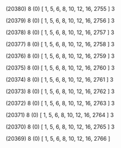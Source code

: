 (20380) 8 (0) [ 1, 5, 6, 8, 10, 12, 16, 2755 ] 3 


(20379) 8 (0) [ 1, 5, 6, 8, 10, 12, 16, 2756 ] 3 


(20378) 8 (0) [ 1, 5, 6, 8, 10, 12, 16, 2757 ] 3 


(20377) 8 (0) [ 1, 5, 6, 8, 10, 12, 16, 2758 ] 3 


(20376) 8 (0) [ 1, 5, 6, 8, 10, 12, 16, 2759 ] 3 


(20375) 8 (0) [ 1, 5, 6, 8, 10, 12, 16, 2760 ] 3 


(20374) 8 (0) [ 1, 5, 6, 8, 10, 12, 16, 2761 ] 3 


(20373) 8 (0) [ 1, 5, 6, 8, 10, 12, 16, 2762 ] 3 


(20372) 8 (0) [ 1, 5, 6, 8, 10, 12, 16, 2763 ] 3 


(20371) 8 (0) [ 1, 5, 6, 8, 10, 12, 16, 2764 ] 3 


(20370) 8 (0) [ 1, 5, 6, 8, 10, 12, 16, 2765 ] 3 


(20369) 8 (0) [ 1, 5, 6, 8, 10, 12, 16, 2766 ]  

